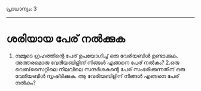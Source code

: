 പ്രാധാന്യം: 3

---

# ശരിയായ പേര് നൽക്കുക

1. നമ്മുടെ ഗ്രഹത്തിന്റെ പേര് ഉപയോഗിച്ച് ഒരു വേരിയബിൾ ഉണ്ടാക്കുക. അത്തരമൊരു വേരിയബിളിന് നിങ്ങൾ എങ്ങനെ പേര് നൽകും?
2.ഒരു വെബ്‌സൈറ്റിലെ നിലവിലെ സന്ദർശകന്റെ പേര് സംഭരിക്കുന്നതിന് ഒരു വേരിയബിൾ സൃഷ്‌ടിക്കുക. ആ വേരിയബിളിന് നിങ്ങൾ എങ്ങനെ പേര് നൽകും?
